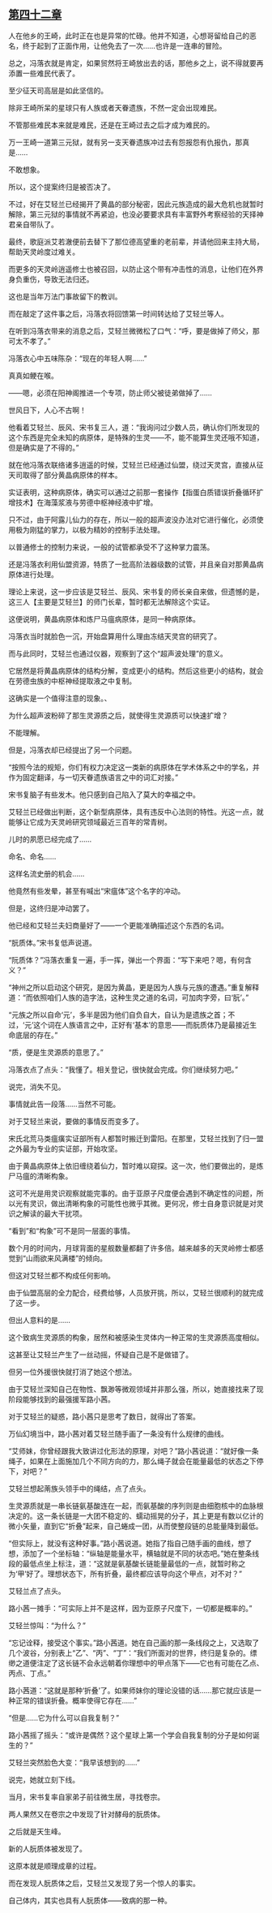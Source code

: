 ## [第四十二章](https://www.xxbiquge.com/11_11207/9227894.html)


  人在他乡的王崎，此时正在也是异常的忙碌。他并不知道，心想哥留给自己的恶名，终于起到了正面作用，让他免去了一次……也许是一连串的冒险。

  总之，冯落衣就是肯定，如果贸然将王崎放出去的话，那他乡之上，说不得就要再添置一些难民代表了。

  至少征天司高层是如此坚信的。

  除非王崎所呆的星球只有人族或者天眷遗族，不然一定会出现难民。

  不管那些难民本来就是难民，还是在王崎过去之后才成为难民的。

  万一王崎一道第三元狱，就有另一支天眷遗族冲过去有怨报怨有仇报仇，那真是……

  不敢想象。

  所以，这个提案终归是被否决了。

  不过，好在艾轻兰已经揭开了黄晶的部分秘密，因此元族造成的最大危机也就暂时解除，第三元狱的事情就不再紧迫，也没必要要求具有丰富野外考察经验的天择神君亲自带队了。

  最终，歌庭派艾若澈便前去替下了那位德高望重的老前辈，并请他回来主持大局，帮助天灵岭度过难关。

  而更多的天灵岭逍遥修士也被召回，以防止这个带有冲击性的消息，让他们在外界身负重伤，导致无法归还。

  这也是当年万法门事故留下的教训。

  而在敲定了这件事之后，冯落衣将回馈第一时间转达给了艾轻兰等人。

  在听到冯落衣带来的消息之后，艾轻兰微微松了口气：“呼，要是做掉了师父，那可太不孝了。”

  冯落衣心中五味陈杂：“现在的年轻人啊……”

  真真如鲠在喉。

  ——嗯，必须在阳神阁推进一个专项，防止师父被徒弟做掉了……

  世风日下，人心不古啊！

  他看着艾轻兰、辰风、宋书复三人，道：“我询问过少数人员，确认你们所发现的这个东西是完全未知的病原体，是特殊的生灵——不，能不能算生灵还哦不知道，但是确实是了不得的。”

  就在他冯落衣联络诸多逍遥的时候，艾轻兰已经通过仙盟，绕过天灵宫，直接从征天司取得了部分黄晶病原体的样本。

  实证表明，这种病原体，确实可以通过之前那一套操作【指蛋白质错误折叠循环扩增技术】在海藻浆液与劳德中枢神经液中扩增。

  只不过，由于阿露儿仙力的存在，所以一般的超声波没办法对它进行催化，必须使用极为刚猛的掌力，以极为精妙的控制手法处理。

  以普通修士的控制力来说，一般的试管都承受不了这种掌力震荡。

  还是冯落衣利用仙盟资源，特质了一批高阶法器级数的试管，并且亲自对那黄晶病原体进行处理。

  理论上来说，这一步应该是艾轻兰、辰风、宋书复的师长亲自来做，但遗憾的是，这三人【主要是艾轻兰】的师门长辈，暂时都无法解除这个实证。

  这便说明，黄晶病原体和炼尸马瘟病原体，是同一种病原体。

  冯落衣当时就脸色一沉，开始盘算用什么理由冻结天灵宫的研究了。

  而与此同时，艾轻兰也通过仪器，观察到了这个“超声波处理”的意义。

  它居然是将黄晶病原体的结构分解，变成更小的结构。然后这些更小的结构，就会在劳德虫族的中枢神经提取液之中复制。

  这确实是一个值得注意的现象。、

  为什么超声波粉碎了那生灵源质之后，就使得生灵源质可以快速扩增？

  不能理解。

  但是，冯落衣却已经提出了另一个问题。

  “按照今法的规矩，你们有权力决定这一类新的病原体在学术体系之中的学名，并作为固定翻译，与一切天眷遗族语言之中的词汇对接。”

  宋书复脑子有些发木。他只感到自己陷入了莫大的幸福之中。

  艾轻兰已经做出判断，这个新型病原体，具有违反中心法则的特性。光这一点，就能够让它成为天灵岭研究领域最近三百年的常青树。

  儿时的夙愿已经完成了……

  命名、命名……

  这样名流史册的机会……

  他竟然有些发晕，甚至有喊出“宋瘟体”这个名字的冲动。

  但是，这终归是冲动罢了。

  他已经和艾轻兰夫妇商量好了——一个更能准确描述这个东西的名词。

  “朊质体。”宋书复低声说道。

  “阮质体？”冯落衣重复一遍，手一挥，弹出一个界面：“写下来吧？嗯，有何含义？”

  “神州之所以启动这个研究，是因为黄晶，更是因为人族与元族的遭遇。”重复解释道：“而依照咱们人族的造字法，这种生灵之道的名词，可加肉字旁，曰‘朊’。”

  “元族之所以自命‘元’，多半是因为他们自负自大，自认为是遗族之首；不过，‘元’这个词在人族语言之中，正好有‘基本’的意思——而朊质体乃是最接近生命底层的存在。”

  “质，便是生灵源质的意思了。”

  冯落衣点了点头：“我懂了。相关登记，很快就会完成。你们继续努力吧。”

  说完，消失不见。

  事情就此告一段落……当然不可能。

  对于艾轻兰来说，要做的事情反而变多了。

  宋氏北荒马类瘟癀实证部所有人都暂时搬迁到雷阳。在那里，艾轻兰找到了归一盟之外最为专业的实证部，开始攻坚。

  由于黄晶病原体上依旧缠绕着仙力，暂时难以窥探。这一次，他们要做出的，是炼尸马瘟的清晰构象。

  这可不光是用灵识观察就能完事的。由于亚原子尺度便会遇到不确定性的问题，所以光有灵识，做出清晰构象的可能性也微乎其微。更何况，修士自身意识就是对灵识之解读的最大干扰项。

  “看到”和“构象”可不是同一层面的事情。

  数个月的时间内，月球背面的星舰数量都翻了许多倍。越来越多的天灵岭修士都感觉到“山雨欲来风满楼”的倾向。

  但这对艾轻兰都不构成任何影响。

  由于仙盟高层的全力配合，经费给够，人员放开挑，所以，艾轻兰很顺利的就完成了这一步。

  但出人意料的是……

  这个致病生灵源质的构象，居然和被感染生灵体内一种正常的生灵源质高度相似。

  这甚至让艾轻兰产生了一丝动摇，怀疑自己是不是做错了。

  但另一位外援很快就打消了她这个想法。

  由于艾轻兰深知自己在物性、飘渺等微观领域并非那么强，所以，她直接找来了现阶段能够找到的最强援军路小茜。

  对于艾轻兰的疑惑，路小茜只是思考了数日，就得出了答案。

  万仙幻境当中，路小茜对着艾轻兰随手画了一条没有什么规律的曲线。

  “艾师妹，你曾经跟我大致讲过化形法的原理，对吧？”路小茜说道：“就好像一条绳子，如果在上面施加几个不同方向的力，那么绳子就会在能量最低的状态之下停下，对吧？”

  艾轻兰想起萳族头领手中的绳结，点了点头。

  生灵源质就是一串长链氨基酸连在一起，而氨基酸的序列则是由细胞核中的血脉根决定的。这一条长链是一大团不稳定的、蠕动摇晃的分子，其上更是有数以亿计的微小矢量，直到它“折叠”起来，自己蜷成一团，从而使整段链的总能量降到最低。

  “但实际上，就没有这种好事。”路小茜说道。她指了指自己随手画的曲线，想了想，添加了一个坐标轴：“纵轴是能量水平，横轴就是不同的状态吧。”她在整条线段的最低点坐上标注，道：“这就是氨基酸长链能量最低的一点，就暂时称之为‘甲’好了。理想状态下，所有折叠，最终都应该导向这个甲点，对不对？”

  艾轻兰点了点头。

  路小茜一摊手：“可实际上并不是这样，因为亚原子尺度下，一切都是概率的。”

  艾轻兰惊叫：“为什么？”

  “忘记诠释，接受这个事实。”路小茜道。她在自己画的那一条线段之上，又选取了几个波谷，分别表上“乙”、“丙”、“丁”：“我们所面对的世界，终归是复杂的。缥缈之道便注定了这长链不会永远朝着你理想中的甲点落下——它也有可能在乙点、丙点、丁点。”

  路小茜道：“这就是那种‘折叠’了。如果师妹你的理论没错的话……那它就应该是一种正常的错误折叠。概率使得它存在……”

  “但是……它为什么可以自我复制？”

  路小茜摇了摇头：“或许是偶然？这个星球上第一个学会自我复制的分子是如何诞生的？”

  艾轻兰突然脸色大变：“我早该想到的……”

  说完，她就立刻下线。

  当月，宋书复率自家弟子前往微生居，寻找卷宗。

  两人果然又在卷宗之中发现了针对酵母的朊质体。

  之后就是天生峰。

  新的人朊质体被发现了。

  这原本就是顺理成章的过程。

  而在发现人朊质体之后，艾轻兰又发现了另一个惊人的事实。

  自己体内，其实也具有人朊质体——致病的那一种。
